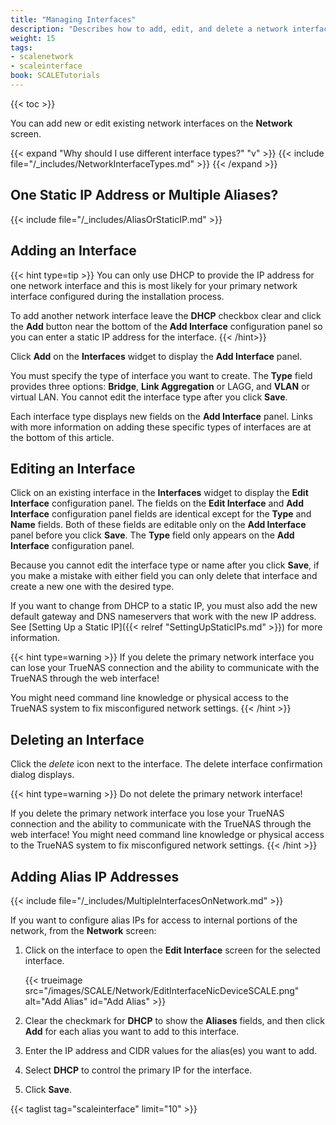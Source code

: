 ```yaml
---
title: "Managing Interfaces"
description: "Describes how to add, edit, and delete a network interface and how to add an alias to an interface."
weight: 15
tags:
- scalenetwork
- scaleinterface
book: SCALETutorials
---
```


{{< toc >}}


You can add new or edit existing network interfaces on the **Network** screen.

{{< expand "Why should I use different interface types?" "v" >}}
{{< include file="/_includes/NetworkInterfaceTypes.md" >}}
{{< /expand >}}

## One Static IP Address or Multiple Aliases?

{{< include file="/_includes/AliasOrStaticIP.md" >}}


## Adding an Interface

{{< hint type=tip >}}
You can only use DHCP to provide the IP address for one network interface and this is most likely for your primary network interface configured during the installation process.

To add another network interface leave the **DHCP** checkbox clear and click the **Add** button near the bottom of the **Add Interface** configuration panel so you can enter a static IP address for the interface.
{{< /hint>}}

Click **Add** on the **Interfaces** widget to display the **Add Interface** panel.

You must specify the type of interface you want to create. The **Type** field provides three options: **Bridge**, **Link Aggregation** or LAGG, and **VLAN** or virtual LAN. You cannot edit the interface type after you click **Save**. 

Each interface type displays new fields on the **Add Interface** panel. Links with more information on adding these specific types of interfaces are at the bottom of this article.

## Editing an Interface

Click on an existing interface in the **Interfaces** widget to display the **Edit Interface** configuration panel. 
The fields on the **Edit Interface** and **Add Interface** configuration panel fields are identical except for the **Type** and **Name** fields. 
Both of these fields are editable only on the **Add Interface** panel before you click **Save**. The **Type** field only appears on the **Add Interface** configuration panel.

Because you cannot edit the interface type or name after you click **Save**, if you make a mistake with either field you can only delete that interface and create a new one with the desired type. 

If you want to change from DHCP to a static IP, you must also add the new default gateway and DNS nameservers that work with the new IP address. See [Setting Up a Static IP]({{< relref "SettingUpStaticIPs.md" >}}) for more information.

{{< hint type=warning >}}
If you delete the primary network interface you can lose your TrueNAS connection and the ability to communicate with the TrueNAS through the web interface!

You might need command line knowledge or physical access to the TrueNAS system to fix misconfigured network settings. 
{{< /hint >}}

## Deleting an Interface

Click the <i class="material-icons" aria-hidden="true" title="delete">delete</i> icon next to the interface. The delete interface confirmation dialog displays.

{{< hint type=warning >}}
Do not delete the primary network interface!

If you delete the primary network interface you lose your TrueNAS connection and the ability to communicate with the TrueNAS through the web interface!
You might need command line knowledge or physical access to the TrueNAS system to fix misconfigured network settings. 
{{< /hint >}}

## Adding Alias IP Addresses

{{< include file="/_includes/MultipleInterfacesOnNetwork.md" >}}

If you want to configure alias IPs for access to internal portions of the network, from the **Network** screen:

1. Click on the interface to open the **Edit Interface** screen for the selected interface. 

   {{< trueimage src="/images/SCALE/Network/EditInterfaceNicDeviceSCALE.png" alt="Add Alias" id="Add Alias" >}}

2. Clear the checkmark for **DHCP** to show the **Aliases** fields, and then click **Add** for each alias you want to add to this interface.

3. Enter the IP address and CIDR values for the alias(es) you want to add.

4. Select **DHCP** to control the primary IP for the interface.

5. Click **Save**.

{{< taglist tag="scaleinterface" limit="10" >}}
